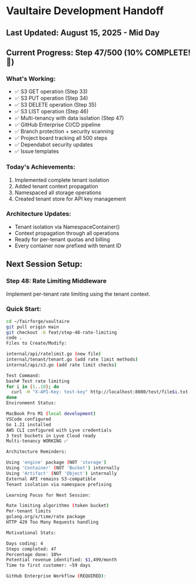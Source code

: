 # Vaultaire Development Handoff
## Last Updated: August 15, 2025 - Mid Day
## Current Progress: Step 47/500 (10% COMPLETE! 🎉)

### What's Working:
- ✅ S3 GET operation (Step 33)
- ✅ S3 PUT operation (Step 34) 
- ✅ S3 DELETE operation (Step 35)
- ✅ S3 LIST operation (Step 46)
- ✅ Multi-tenancy with data isolation (Step 47)
- ✅ GitHub Enterprise CI/CD pipeline
- ✅ Branch protection + security scanning
- ✅ Project board tracking all 500 steps
- ✅ Dependabot security updates
- ✅ Issue templates

### Today's Achievements:
1. Implemented complete tenant isolation
2. Added tenant context propagation
3. Namespaced all storage operations
4. Created tenant store for API key management

### Architecture Updates:
- Tenant isolation via NamespaceContainer()
- Context propagation through all operations
- Ready for per-tenant quotas and billing
- Every container now prefixed with tenant ID

## Next Session Setup:

### Step 48: Rate Limiting Middleware
Implement per-tenant rate limiting using the tenant context.

### Quick Start:
```bash
cd ~/fairforge/vaultaire
git pull origin main
git checkout -b feat/step-48-rate-limiting
code .
Files to Create/Modify:

internal/api/ratelimit.go (new file)
internal/tenant/tenant.go (add rate limit methods)
internal/api/s3.go (add rate limit checks)

Test Command:
bash# Test rate limiting
for i in {1..10}; do
  curl -H "X-API-Key: test-key" http://localhost:8080/test/file$i.txt
done
Environment Status:

MacBook Pro M1 (local development)
VSCode configured
Go 1.21 installed
AWS CLI configured with Lyve credentials
3 test buckets in Lyve Cloud ready
Multi-tenancy WORKING ✅

Architecture Reminders:

Using 'engine' package (NOT 'storage')
Using 'Container' (NOT 'Bucket') internally
Using 'Artifact' (NOT 'Object') internally
External API remains S3-compatible
Tenant isolation via namespace prefixing

Learning Focus for Next Session:

Rate limiting algorithms (token bucket)
Per-tenant limits
golang.org/x/time/rate package
HTTP 429 Too Many Requests handling

Motivational Stats:

Days coding: 4
Steps completed: 47
Percentage done: 10%+
Potential revenue identified: $1,499/month
Time to first customer: ~59 days

GitHub Enterprise Workflow (REQUIRED):
